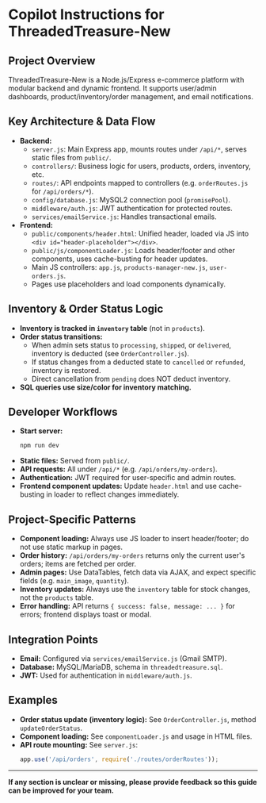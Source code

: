 # Copilot Instructions for ThreadedTreasure-New

## Project Overview
ThreadedTreasure-New is a Node.js/Express e-commerce platform with modular backend and dynamic frontend. It supports user/admin dashboards, product/inventory/order management, and email notifications.

## Key Architecture & Data Flow
- **Backend:**
  - `server.js`: Main Express app, mounts routes under `/api/*`, serves static files from `public/`.
  - `controllers/`: Business logic for users, products, orders, inventory, etc.
  - `routes/`: API endpoints mapped to controllers (e.g. `orderRoutes.js` for `/api/orders/*`).
  - `config/database.js`: MySQL2 connection pool (`promisePool`).
  - `middleware/auth.js`: JWT authentication for protected routes.
  - `services/emailService.js`: Handles transactional emails.
- **Frontend:**
  - `public/components/header.html`: Unified header, loaded via JS into `<div id="header-placeholder"></div>`.
  - `public/js/componentLoader.js`: Loads header/footer and other components, uses cache-busting for header updates.
  - Main JS controllers: `app.js`, `products-manager-new.js`, `user-orders.js`.
  - Pages use placeholders and load components dynamically.

## Inventory & Order Status Logic
- **Inventory is tracked in `inventory` table** (not in `products`).
- **Order status transitions:**
  - When admin sets status to `processing`, `shipped`, or `delivered`, inventory is deducted (see `OrderController.js`).
  - If status changes from a deducted state to `cancelled` or `refunded`, inventory is restored.
  - Direct cancellation from `pending` does NOT deduct inventory.
- **SQL queries use size/color for inventory matching.**

## Developer Workflows
- **Start server:**
  ```bash
  npm run dev
  ```
- **Static files:** Served from `public/`.
- **API requests:** All under `/api/*` (e.g. `/api/orders/my-orders`).
- **Authentication:** JWT required for user-specific and admin routes.
- **Frontend component updates:** Update `header.html` and use cache-busting in loader to reflect changes immediately.

## Project-Specific Patterns
- **Component loading:** Always use JS loader to insert header/footer; do not use static markup in pages.
- **Order history:** `/api/orders/my-orders` returns only the current user's orders; items are fetched per order.
- **Admin pages:** Use DataTables, fetch data via AJAX, and expect specific fields (e.g. `main_image`, `quantity`).
- **Inventory updates:** Always use the `inventory` table for stock changes, not the `products` table.
- **Error handling:** API returns `{ success: false, message: ... }` for errors; frontend displays toast or modal.

## Integration Points
- **Email:** Configured via `services/emailService.js` (Gmail SMTP).
- **Database:** MySQL/MariaDB, schema in `threadedtreasure.sql`.
- **JWT:** Used for authentication in `middleware/auth.js`.

## Examples
- **Order status update (inventory logic):** See `OrderController.js`, method `updateOrderStatus`.
- **Component loading:** See `componentLoader.js` and usage in HTML files.
- **API route mounting:** See `server.js`:
  ```js
  app.use('/api/orders', require('./routes/orderRoutes'));
  ```

---
**If any section is unclear or missing, please provide feedback so this guide can be improved for your team.**
